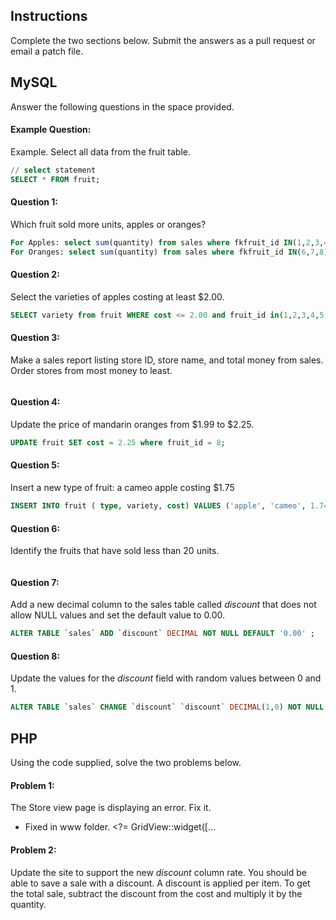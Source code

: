 ## Instructions
Complete the two sections below. Submit the answers as a pull request or email a patch file.

## MySQL
Answer the following questions in the space provided.

#### Example Question:
Example. Select all data from the fruit table.
```sql
// select statement
SELECT * FROM fruit;
```

#### Question 1:
Which fruit sold more units, apples or oranges?
```sql
For Apples: select sum(quantity) from sales where fkfruit_id IN(1,2,3,4,5) order by quantity ASC;
For Oranges: select sum(quantity) from sales where fkfruit_id IN(6,7,8) order by quantity ASC;
```

#### Question 2:
Select the varieties of apples costing at least $2.00.
```sql
SELECT variety from fruit WHERE cost <= 2.00 and fruit_id in(1,2,3,4,5);

```

#### Question 3:
Make a sales report listing store ID, store name, and total money from sales. Order stores from most money to least.
```sql

```

#### Question 4:
Update the price of mandarin oranges from $1.99 to $2.25.
```sql
UPDATE fruit SET cost = 2.25 where fruit_id = 8;
```

#### Question 5:
Insert a new type of fruit: a cameo apple costing $1.75
```sql
INSERT INTO fruit ( type, variety, cost) VALUES ('apple', 'cameo', 1.74);
```

#### Question 6:
Identify the fruits that have sold less than 20 units.
```sql

```

#### Question 7:
Add a new decimal column to the sales table called *discount* that does not allow NULL values and set the default value to 0.00.
```sql
ALTER TABLE `sales` ADD `discount` DECIMAL NOT NULL DEFAULT '0.00' ;

```

#### Question 8:
Update the values for the *discount* field with random values between 0 and 1.
```sql
ALTER TABLE `sales` CHANGE `discount` `discount` DECIMAL(1,0) NOT NULL DEFAULT'0';
```

## PHP
Using the code supplied, solve the two problems below.

#### Problem 1:
The Store view page is displaying an error. Fix it.
- Fixed in www folder. <?= GridView::widget([...

#### Problem 2:
Update the site to support the new *discount* column rate.
You should be able to save a sale with a discount.
A discount is applied per item. To get the total sale, subtract the discount from the cost and multiply it by the quantity.
